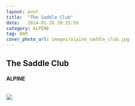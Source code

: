 ```yaml
---
layout: post
title:  "The Saddle Club"
date:   2014-01-26 20:25:59
category: ALPINE
tag: BAR
cover_photo_url: images/alpine_saddle_club.jpg
---
```


<div class="section-title">
  <h2>The Saddle Club</h2>
    <h4>ALPINE</h4>
    <div class="divider-border"></div>
</div> 
<div class="column small-6">
    <p>
    </p>
<div class="column small-6">
    <img src="{{ "images/alpine_saddle_club.jpg" | prepend: site.baseurl }}">
</div>